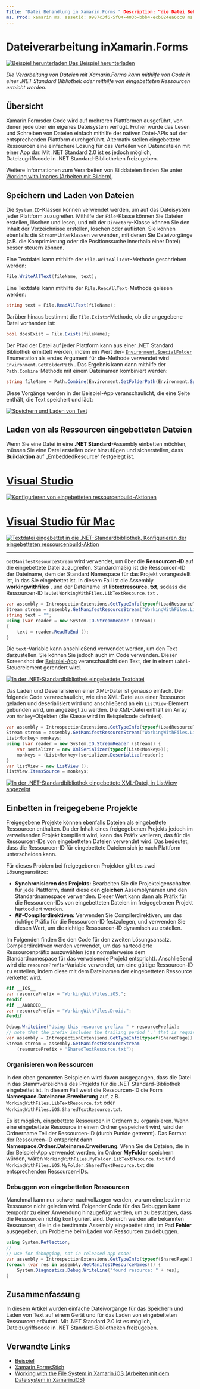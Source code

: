 ```yaml
---
Title: "Datei Behandlung in Xamarin.Forms " Description: "die Datei Behandlung mit Xamarin.Forms kann mithilfe von Code in einer .NET Standard Bibliothek oder mithilfe von eingebetteten Ressourcen erreicht werden."
ms. Prod: xamarin ms. assetid: 9987c3f6-5f04-403b-bbb4-ecb024ea6cc8 ms. Technology: xamarin-Forms Author: davidbritch ms. Author: dabritch ms. Date: 06/21/2018 NO-LOC: [ Xamarin.Forms , Xamarin.Essentials ]
---
```


# <a name="file-handling-in-xamarinforms"></a>Dateiverarbeitung inXamarin.Forms

[![Beispiel herunterladen](~/media/shared/download.png) Das Beispiel herunterladen](https://docs.microsoft.com/samples/xamarin/xamarin-forms-samples/workingwithfiles)

_Die Verarbeitung von Dateien mit Xamarin.Forms kann mithilfe von Code in einer .NET Standard Bibliothek oder mithilfe von eingebetteten Ressourcen erreicht werden._

## <a name="overview"></a>Übersicht

Xamarin.Formsder Code wird auf mehreren Plattformen ausgeführt, von denen jede über ein eigenes Dateisystem verfügt. Früher wurde das Lesen und Schreiben von Dateien einfach mithilfe der nativen Datei-APIs auf der entsprechenden Plattform durchgeführt. Alternativ stellen eingebettete Ressourcen eine einfachere Lösung für das Verteilen von Datendateien mit einer App dar. Mit .NET Standard 2.0 ist es jedoch möglich, Dateizugriffscode in .NET Standard-Bibliotheken freizugeben.

Weitere Informationen zum Verarbeiten von Bilddateien finden Sie unter [Working with Images (Arbeiten mit Bildern)](~/xamarin-forms/user-interface/images.md).

<a name="Loading_and_Saving_Files" />

## <a name="saving-and-loading-files"></a>Speichern und Laden von Dateien

Die `System.IO`-Klassen können verwendet werden, um auf das Dateisystem jeder Plattform zuzugreifen. Mithilfe der `File`-Klasse können Sie Dateien erstellen, löschen und lesen, und mit der `Directory`-Klasse können Sie den Inhalt der Verzeichnisse erstellen, löschen oder auflisten. Sie können ebenfalls die `Stream`-Unterklassen verwenden, mit denen Sie Dateivorgänge (z.B. die Komprimierung oder die Positionssuche innerhalb einer Datei) besser steuern können.

Eine Textdatei kann mithilfe der `File.WriteAllText`-Methode geschrieben werden:

```csharp
File.WriteAllText(fileName, text);
```

Eine Textdatei kann mithilfe der `File.ReadAllText`-Methode gelesen werden:

```csharp
string text = File.ReadAllText(fileName);
```

Darüber hinaus bestimmt die `File.Exists`-Methode, ob die angegebene Datei vorhanden ist:

```csharp
bool doesExist = File.Exists(fileName);
```

Der Pfad der Datei auf jeder Plattform kann aus einer .NET Standard Bibliothek ermittelt werden, indem ein Wert der- [`Environment.SpecialFolder`](xref:System.Environment.SpecialFolder) Enumeration als erstes Argument für die-Methode verwendet wird `Environment.GetFolderPath` . Das Ergebnis kann dann mithilfe der `Path.Combine`-Methode mit einem Dateinamen kombiniert werden:

```csharp
string fileName = Path.Combine(Environment.GetFolderPath(Environment.SpecialFolder.LocalApplicationData), "temp.txt");
```

Diese Vorgänge werden in der Beispiel-App veranschaulicht, die eine Seite enthält, die Text speichert und lädt:

[![Speichern und Laden von Text](files-images/saveandload-sml.png "Speichern und Laden von Dateien in der APP")](files-images/saveandload.png#lightbox "Speichern und Laden von Dateien in der APP")

<a name="Loading_Files_Embedded_as_Resources" />

## <a name="loading-files-embedded-as-resources"></a>Laden von als Ressourcen eingebetteten Dateien

Wenn Sie eine Datei in eine **.NET Standard**-Assembly einbetten möchten, müssen Sie eine Datei erstellen oder hinzufügen und sicherstellen, dass **Buildaktion** auf „EmbeddedResource“ festgelegt ist.

# <a name="visual-studio"></a>[Visual Studio](#tab/windows)

[![Konfigurieren von eingebetteten ressourcenbuild-Aktionen](files-images/vs-embeddedresource-sml.png "Festlegen von EmbeddedResource BuildAction")](files-images/vs-embeddedresource.png#lightbox "Festlegen von EmbeddedResource BuildAction")

# <a name="visual-studio-for-mac"></a>[Visual Studio für Mac](#tab/macos)

[![Textdatei eingebettet in die .NET-Standardbibliothek, Konfigurieren der eingebetteten ressourcenbuild-Aktion](files-images/xs-embeddedresource-sml.png "Festlegen von EmbeddedResource BuildAction")](files-images/xs-embeddedresource.png#lightbox "Festlegen von EmbeddedResource BuildAction")

-----

`GetManifestResourceStream` wird verwendet, um über die **Ressourcen-ID** auf die eingebettete Datei zuzugreifen. Standardmäßig ist die Ressourcen-ID der Dateiname, dem der Standard Namespace für das Projekt vorangestellt ist, in das Sie eingebettet ist. in diesem Fall ist die Assembly **workingwithfiles** , und der Dateiname ist **libtextresource. txt**, sodass die Ressourcen-ID lautet `WorkingWithFiles.LibTextResource.txt` .

```csharp
var assembly = IntrospectionExtensions.GetTypeInfo(typeof(LoadResourceText)).Assembly;
Stream stream = assembly.GetManifestResourceStream("WorkingWithFiles.LibTextResource.txt");
string text = "";
using (var reader = new System.IO.StreamReader (stream))
{  
    text = reader.ReadToEnd ();
}
```

Die `text`-Variable kann anschließend verwendet werden, um den Text darzustellen. Sie können Sie jedoch auch im Code verwenden. Dieser Screenshot der [Beispiel-App](https://docs.microsoft.com/samples/xamarin/xamarin-forms-samples/workingwithfiles) veranschaulicht den Text, der in einem `Label`-Steuerelement gerendert wird.

 [![In der .NET-Standardbibliothek eingebettete Textdatei](files-images/pcltext-sml.png "Eingebettete Textdatei in .NET Standard in der APP angezeigter Bibliothek")](files-images/pcltext.png#lightbox "Eingebettete Textdatei in .NET Standard in der APP angezeigter Bibliothek")

Das Laden und Deserialisieren einer XML-Datei ist genauso einfach. Der folgende Code veranschaulicht, wie eine XML-Datei aus einer Ressource geladen und deserialisiert wird und anschließend an ein `ListView`-Element gebunden wird, um angezeigt zu werden. Die XML-Datei enthält ein Array von `Monkey`-Objekten (die Klasse wird im Beispielcode definiert).

```csharp
var assembly = IntrospectionExtensions.GetTypeInfo(typeof(LoadResourceText)).Assembly;
Stream stream = assembly.GetManifestResourceStream("WorkingWithFiles.LibXmlResource.xml");
List<Monkey> monkeys;
using (var reader = new System.IO.StreamReader (stream)) {
    var serializer = new XmlSerializer(typeof(List<Monkey>));
    monkeys = (List<Monkey>)serializer.Deserialize(reader);
}
var listView = new ListView ();
listView.ItemsSource = monkeys;
```

 [![In der .NET-Standardbibliothek eingebettete XML-Datei, in ListView angezeigt](files-images/pclxml-sml.png "In ListView angezeigte eingebettete XML-Datei in der .NET-Standardbibliothek")](files-images/pclxml.png#lightbox "In ListView angezeigte eingebettete XML-Datei in der .NET-Standardbibliothek")

<a name="Embedding_in_Shared_Projects" />

## <a name="embedding-in-shared-projects"></a>Einbetten in freigegebene Projekte

Freigegebene Projekte können ebenfalls Dateien als eingebettete Ressourcen enthalten. Da der Inhalt eines freigegebenen Projekts jedoch im verweisenden Projekt kompiliert wird, kann das Präfix variieren, das für die Ressourcen-IDs von eingebetteten Dateien verwendet wird. Das bedeutet, dass die Ressourcen-ID für eingebettete Dateien sich je nach Plattform unterscheiden kann.

Für dieses Problem bei freigegebenen Projekten gibt es zwei Lösungsansätze:

- **Synchronisieren des Projekts:** Bearbeiten Sie die Projekteigenschaften für jede Plattform, damit diese den **gleichen** Assemblynamen und den Standardnamespace verwenden. Dieser Wert kann dann als Präfix für die Ressourcen-IDs von eingebetteten Dateien im freigegebenen Projekt hartcodiert werden.
- **#if-Compilerdirektiven:** Verwenden Sie Compilerdirektiven, um das richtige Präfix für die Ressourcen-ID festzulegen, und verwenden Sie diesen Wert, um die richtige Ressourcen-ID dynamisch zu erstellen.

Im Folgenden finden Sie den Code für den zweiten Lösungsansatz. Compilerdirektiven werden verwendet, um das hartcodierte Ressourcenpräfix auszuwählen (das normalerweise dem Standardnamespace für das verweisende Projekt entspricht). Anschließend wird die `resourcePrefix`-Variable verwendet, um eine gültige Ressourcen-ID zu erstellen, indem diese mit dem Dateinamen der eingebetteten Ressource verkettet wird.

```csharp
#if __IOS__
var resourcePrefix = "WorkingWithFiles.iOS.";
#endif
#if __ANDROID__
var resourcePrefix = "WorkingWithFiles.Droid.";
#endif

Debug.WriteLine("Using this resource prefix: " + resourcePrefix);
// note that the prefix includes the trailing period '.' that is required
var assembly = IntrospectionExtensions.GetTypeInfo(typeof(SharedPage)).Assembly;
Stream stream = assembly.GetManifestResourceStream
    (resourcePrefix + "SharedTextResource.txt");
```

<a name="Organizing_Resources" />

### <a name="organizing-resources"></a>Organisieren von Ressourcen

In den oben genannten Beispielen wird davon ausgegangen, dass die Datei in das Stammverzeichnis des Projekts für die .NET Standard-Bibliothek eingebettet ist. In diesem Fall weist die Ressourcen-ID die Form **Namespace.Dateiname.Erweiterung** auf, z.B. `WorkingWithFiles.LibTextResource.txt` oder `WorkingWithFiles.iOS.SharedTextResource.txt`.

Es ist möglich, eingebettete Ressourcen in Ordnern zu organisieren. Wenn eine eingebettete Ressource in einem Ordner gespeichert wird, wird der Ordnername Teil der Ressourcen-ID (durch Punkte getrennt). Das Format der Ressourcen-ID entspricht dann **Namespace.Ordner.Dateiname.Erweiterung**. Wenn Sie die Dateien, die in der Beispiel-App verwendet werden, im Ordner **MyFolder** speichern würden, wären `WorkingWithFiles.MyFolder.LibTextResource.txt` und `WorkingWithFiles.iOS.MyFolder.SharedTextResource.txt` die entsprechenden Ressourcen-IDs.

<a name="Debugging_Embedded_Resources" />

### <a name="debugging-embedded-resources"></a>Debuggen von eingebetteten Ressourcen

Manchmal kann nur schwer nachvollzogen werden, warum eine bestimmte Ressource nicht geladen wird. Folgender Code für das Debuggen kann temporär zu einer Anwendung hinzugefügt werden, um zu bestätigen, dass die Ressourcen richtig konfiguriert sind. Dadurch werden alle bekannten Ressourcen, die in die bestimmte Assembly eingebettet sind, im Pad **Fehler** ausgegeben, um Probleme beim Laden von Ressourcen zu debuggen.

```csharp
using System.Reflection;
// ...
// use for debugging, not in released app code!
var assembly = IntrospectionExtensions.GetTypeInfo(typeof(SharedPage)).Assembly;
foreach (var res in assembly.GetManifestResourceNames()) {
    System.Diagnostics.Debug.WriteLine("found resource: " + res);
}
```

## <a name="summary"></a>Zusammenfassung

In diesem Artikel wurden einfache Dateivorgänge für das Speichern und Laden von Text auf einem Gerät und für das Laden von eingebetteten Ressourcen erläutert. Mit .NET Standard 2.0 ist es möglich, Dateizugriffscode in .NET Standard-Bibliotheken freizugeben.

## <a name="related-links"></a>Verwandte Links

- [Beispiel](https://docs.microsoft.com/samples/xamarin/xamarin-forms-samples/workingwithfiles)
- [Xamarin.FormsStich](https://github.com/xamarin/xamarin-forms-samples)
- [Working with the File System in Xamarin.iOS (Arbeiten mit dem Dateisystem in Xamarin.iOS)](~/ios/app-fundamentals/file-system.md)
